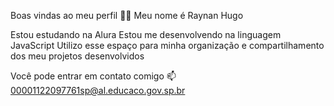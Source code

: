 Boas vindas ao meu perfil 💙💙
Meu nome é Raynan Hugo

Estou estudando na Alura
Estou me desenvolvendo na linguagem JavaScript
Utilizo esse espaço para minha organização e compartilhamento dos meu projetos desenvolvidos                                                                        
                                                                                                                                                                    
 Você pode entrar em contato comigo 📫
 00001122097761sp@al.educaco.gov.sp.br
 
